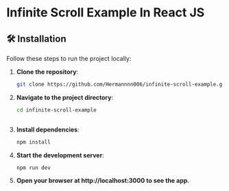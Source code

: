 # Infinite Scroll Example In React JS

## 🛠️ Installation

Follow these steps to run the project locally:

1. **Clone the repository**:

   ```bash
   git clone https://github.com/Hermannnn006/infinite-scroll-example.git
   
2. **Navigate to the project directory**:

   ```bash
   cd infinite-scroll-example
      
3. **Install dependencies**:

   ```bash
   npm install
   
4. **Start the development server**:

   ```bash
   npm run dev

5. **Open your browser at http://localhost:3000 to see the app.**
